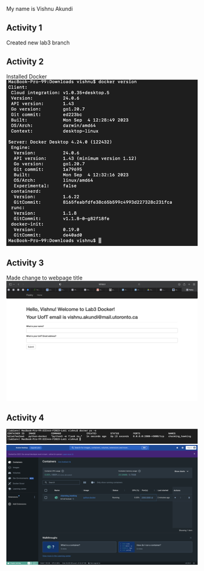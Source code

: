 My name is Vishnu Akundi
## Activity 1
Created new lab3  branch
## Activity 2
Installed Docker
![My Image](Activity2.png "Activity 2")
## Activity 3
Made change to webpage title
![My Image](Activity3.png "Activity 3")
## Activity 4
![My Image](Activity41.png "Activity 41")
![My Image](Activity42.png "Activity 42")


